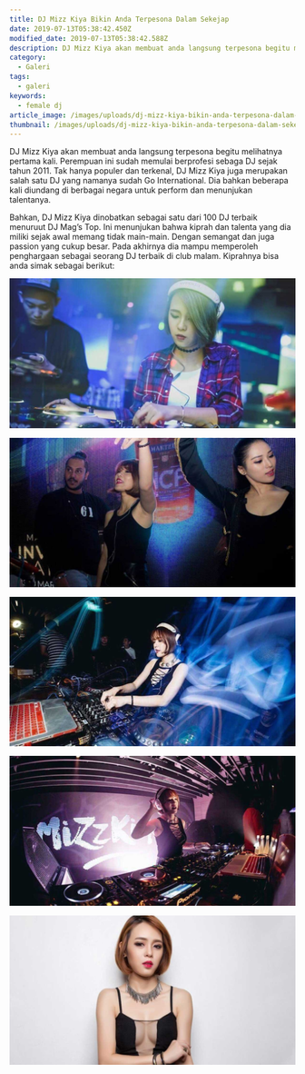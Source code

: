 ```yaml
---
title: DJ Mizz Kiya Bikin Anda Terpesona Dalam Sekejap
date: 2019-07-13T05:38:42.450Z
modified_date: 2019-07-13T05:38:42.588Z
description: DJ Mizz Kiya akan membuat anda langsung terpesona begitu melihatnya pertama kali. Perempuan ini sudah memulai berprofesi sebaga DJ sejak tahun 2011.
category:
  - Galeri
tags:
  - galeri
keywords:
  - female dj
article_image: /images/uploads/dj-mizz-kiya-bikin-anda-terpesona-dalam-sekejap-5.jpg
thumbnail: /images/uploads/dj-mizz-kiya-bikin-anda-terpesona-dalam-sekejap-1-006.jpg
---
```

DJ Mizz Kiya akan membuat anda langsung terpesona begitu melihatnya pertama kali. Perempuan ini sudah memulai berprofesi sebaga DJ sejak tahun 2011. Tak hanya populer dan terkenal, DJ Mizz Kiya juga merupakan salah satu DJ yang namanya sudah Go International. Dia bahkan beberapa kali diundang di berbagai negara untuk perform dan menunjukan talentanya.

Bahkan, DJ Mizz Kiya dinobatkan sebagai satu dari 100 DJ terbaik menuruut DJ Mag’s Top. Ini menunjukan bahwa kiprah dan talenta yang dia miliki sejak awal memang tidak main-main. Dengan semangat dan juga passion yang cukup besar. Pada akhirnya dia mampu memperoleh penghargaan sebagai seorang DJ terbaik di club malam. Kiprahnya bisa anda simak sebagai berikut:

![DJ Mizz Kiya Bikin Anda Terpesona Dalam Sekejap](/images/uploads/dj-mizz-kiya-bikin-anda-terpesona-dalam-sekejap-5.jpg)

![DJ Mizz Kiya Bikin Anda Terpesona Dalam Sekejap](/images/uploads/dj-mizz-kiya-bikin-anda-terpesona-dalam-sekejap-4.jpg)

![DJ Mizz Kiya Bikin Anda Terpesona Dalam Sekejap](/images/uploads/dj-mizz-kiya-bikin-anda-terpesona-dalam-sekejap-3.jpg)

![DJ Mizz Kiya Bikin Anda Terpesona Dalam Sekejap](/images/uploads/dj-mizz-kiya-bikin-anda-terpesona-dalam-sekejap-2.jpg)

![DJ Mizz Kiya Bikin Anda Terpesona Dalam Sekejap](/images/uploads/dj-mizz-kiya-bikin-anda-terpesona-dalam-sekejap-1.jpg)
